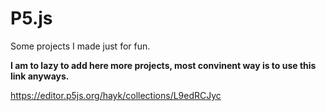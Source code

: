 # P5.js
Some projects I made just for fun․ 

**I am to lazy to add here more projects, most convinent way is to use this link anyways.**

https://editor.p5js.org/hayk/collections/L9edRCJyc
